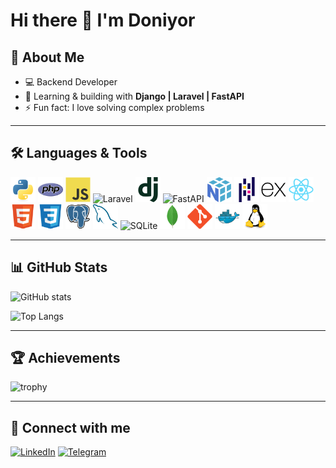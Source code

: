 # Hi there 👋 I'm Doniyor

## 🚀 About Me
- 💻 Backend Developer
- 🌱 Learning & building with **Django | Laravel | FastAPI**
- ⚡ Fun fact: I love solving complex problems

---

## 🛠️ Languages & Tools

<p align="left">
  <!-- Programming Languages -->
  <img src="https://raw.githubusercontent.com/devicons/devicon/master/icons/python/python-original.svg" alt="Python" width="40"/>
  <img src="https://raw.githubusercontent.com/devicons/devicon/master/icons/php/php-original.svg" alt="PHP" width="40"/>
  <img src="https://raw.githubusercontent.com/devicons/devicon/master/icons/javascript/javascript-original.svg" alt="JavaScript" width="40"/>

  <!-- Frameworks -->
  <img src="https://cdn.worldvectorlogo.com/logos/laravel-2.svg" alt="Laravel" width="40" height="40"/>
  <img src="https://raw.githubusercontent.com/devicons/devicon/master/icons/django/django-plain.svg" alt="Django" width="40"/>
  <img src="https://cdn.worldvectorlogo.com/logos/fastapi-1.svg" alt="FastAPI" width="40"/>
  <img src="https://raw.githubusercontent.com/devicons/devicon/master/icons/numpy/numpy-original.svg" alt="NumPy" width="40" height="40"/>
  <img src="https://raw.githubusercontent.com/devicons/devicon/master/icons/pandas/pandas-original.svg" alt="Pandas" width="40" height="40"/>
  <img src="https://raw.githubusercontent.com/devicons/devicon/master/icons/express/express-original.svg" alt="Express.js" width="40"/>

  <!-- Frontend -->
  <img src="https://raw.githubusercontent.com/devicons/devicon/master/icons/react/react-original.svg" alt="React" width="40"/>
  <img src="https://raw.githubusercontent.com/devicons/devicon/master/icons/html5/html5-original.svg" alt="HTML5" width="40"/>
  <img src="https://raw.githubusercontent.com/devicons/devicon/master/icons/css3/css3-original.svg" alt="CSS3" width="40"/>

  <!-- Databases -->
  <img src="https://raw.githubusercontent.com/devicons/devicon/master/icons/postgresql/postgresql-original.svg" alt="PostgreSQL" width="40"/>
  <img src="https://raw.githubusercontent.com/devicons/devicon/master/icons/mysql/mysql-original.svg" alt="MySQL" width="40"/>
  <img src="https://www.vectorlogo.zone/logos/sqlite/sqlite-icon.svg" alt="SQLite" width="40" height="40"/>
  <img src="https://raw.githubusercontent.com/devicons/devicon/master/icons/mongodb/mongodb-original.svg" alt="MongoDB" width="40" height="40"/>


  <!-- Tools -->
  <img src="https://raw.githubusercontent.com/devicons/devicon/master/icons/git/git-original.svg" alt="Git" width="40"/>
  <img src="https://raw.githubusercontent.com/devicons/devicon/master/icons/docker/docker-original.svg" alt="Docker" width="40"/>
  <img src="https://raw.githubusercontent.com/devicons/devicon/master/icons/linux/linux-original.svg" alt="Linux" width="40"/>
</p>

---

## 📊 GitHub Stats

![GitHub stats](https://github-readme-stats.vercel.app/api?username=Doniyor1912&show_icons=true&theme=radical)

![Top Langs](https://github-readme-stats.vercel.app/api/top-langs/?username=Doniyor1912&layout=compact&theme=tokyonight)


---

## 🏆 Achievements
![trophy](https://github-profile-trophy.vercel.app/?username=doniyor123&theme=onedark)

---

## 🔗 Connect with me
[![LinkedIn](https://img.shields.io/badge/LinkedIn-blue?style=flat&logo=linkedin)](https://linkedin.com/in/doniyor)
[![Telegram](https://img.shields.io/badge/Telegram-white?style=flat&logo=telegram)](https://t.me/doniyor)

